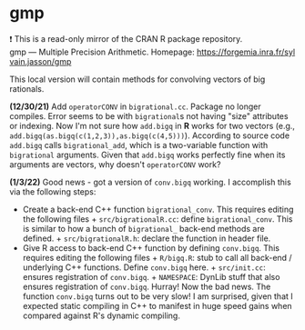 # gmp
:exclamation: This is a read-only mirror of the CRAN R package repository.  gmp — Multiple Precision Arithmetic. Homepage: https://forgemia.inra.fr/sylvain.jasson/gmp  

This local version will contain methods for convolving vectors of big rationals.

**(12/30/21)** 
Add `operatorCONV` in `bigrational.cc`. Package no longer compiles. Error seems to be with `bigrational`s not having "size" attributes or indexing. Now I'm not sure how `add.bigq` in **R** works for two vectors (e.g., `add.bigq(as.bigq(c(1,2,3)),as.bigq(c(4,5)))`). According to source code `add.bigq` calls `bigrational_add`, which is a two-variable function with `bigrational` arguments. Given that `add.bigq` works perfectly fine when its arguments are vectors, why doesn't `operatorCONV` work?   

**(1/3/22)**
Good news - got a version of `conv.bigq` working. I accomplish this via the following steps:
- Create a back-end C++ function `bigrational_conv`. This requires editing the following files
        + `src/bigrationalR.cc`: define `bigrational_conv`. This is similar to how a bunch of `bigrational_` back-end methods are defined.
        + `src/bigrationalR.h`: declare the function in header file. 
- Give R access to back-end C++ function by defining `conv.bigq`. This requires editing the following files
        + `R/bigq.R`: stub to call all back-end / underlying C++ functions. Define `conv.bigq` here.
        + `src/init.cc`: ensures registration of `conv.bigq`.
        + `NAMESPACE`: DynLib stuff that also ensures registration of `conv.bigq`.
Hurray! Now the bad news. The function `conv.bigq` turns out to be very slow! I am surprised, given that I expected static compiling in C++ to manifest in huge speed gains when compared against R's dynamic compiling. 
